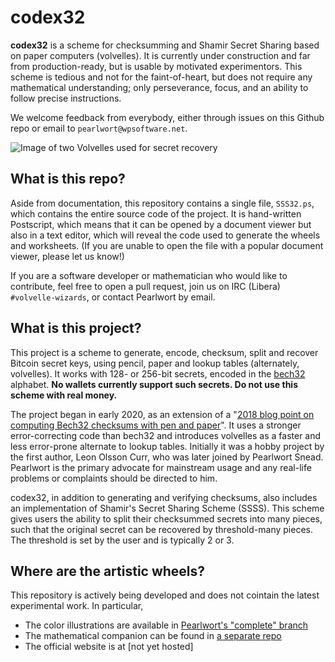 # codex32

**codex32** is a scheme for checksumming and Shamir Secret Sharing based on paper computers (volvelles).
It is currently under construction and far from production-ready, but is usable by motivated experimentors.
This scheme is tedious and not for the faint-of-heart, but does not require any mathematical understanding; only perseverance, focus, and an ability to follow precise instructions.

We welcome feedback from everybody, either through issues on this Github repo or email to `pearlwort@wpsoftware.net`.

![Image of two Volvelles used for secret recovery](./images/volvelles.jpg)

## What is this repo?

Aside from documentation, this repository contains a single file, `SSS32.ps`, which contains the entire source code of the project.
It is hand-written Postscript, which means that it can be opened by a document viewer but also in a text editor, which will reveal the code used to generate the wheels and worksheets.
(If you are unable to open the file with a popular document viewer, please let us know!)

If you are a software developer or mathematician who would like to contribute, feel free to open a pull request, join us on IRC (Libera) `#volvelle-wizards`, or contact Pearlwort by email.

## What is this project?

This project is a scheme to  generate, encode, checksum, split and recover Bitcoin secret keys, using pencil, paper and lookup tables (alternately, volvelles).
It works with 128- or 256-bit secrets, encoded in the [bech32](https://github.com/bitcoin/bips/blob/master/bip-0173.mediawiki) alphabet.
**No wallets currently support such secrets. Do not use this scheme with real money.**

The project began in early 2020, as an extension of a "[2018 blog point on computing Bech32 checksums with pen and paper](http://r6.ca/blog/20180106T164028Z.html)".
It uses a stronger error-correcting code than bech32 and introduces volvelles as a faster and less error-prone alternate to lookup tables.
Initially it was a hobby project by the first author, Leon Olsson Curr, who was later joined by Pearlwort Snead.
Pearlwort is the primary advocate for mainstream usage and any real-life problems or complaints should be directed to him.

codex32, in addition to generating and verifying checksums, also includes an implementation of Shamir's Secret Sharing Scheme (SSSS).
This scheme gives users the ability to split their checksummed secrets into many pieces, such that the original secret can be recovered by threshold-many pieces.
The threshold is set by the user and is typically 2 or 3.

## Where are the artistic wheels?

This repository is actively being developed and does not cointain the latest experimental work. In particular,

* The color illustrations are available in [Pearlwort's "complete" branch](https://github.com/apoelstra/SSS32/tree/complete)
* The mathematical companion can be found in [a separate repo](https://github.com/apoelstra/volvelle-math-companion)
* The official website is at [not yet hosted]


